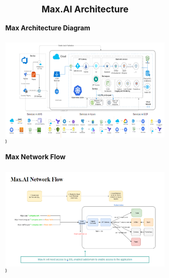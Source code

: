 
<h1 align="center">Max.AI Architecture</h1>

## Max Architecture Diagram
<br/><img src="https://github.com/Gourang97/gourang97/blob/main/MaxArch.png" width="600" height="300">)

## Max Network Flow
<br/><img src="https://github.com/Gourang97/gourang97/blob/main/MaxNetworkFlow.png" width="600" height="300">)
